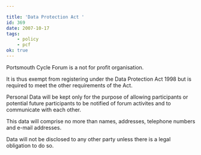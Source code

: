```yaml
---

title: 'Data Protection Act '
id: 369
date: 2007-10-17
tags:
    - policy
    - pcf
ok: true
---
```


Portsmouth Cycle Forum is a not for profit organisation.

It is thus exempt from registering under the Data Protection Act 1998 but is required to meet the other requirements of the Act.

Personal Data will be kept only for the purpose of allowing participants or potential future participants to be notified of forum activites and to communicate with each other.

This data will comprise no more than names, addresses, telephone numbers and e-mail addresses.

Data will not be disclosed to any other party unless there is a legal obligation to do so.
